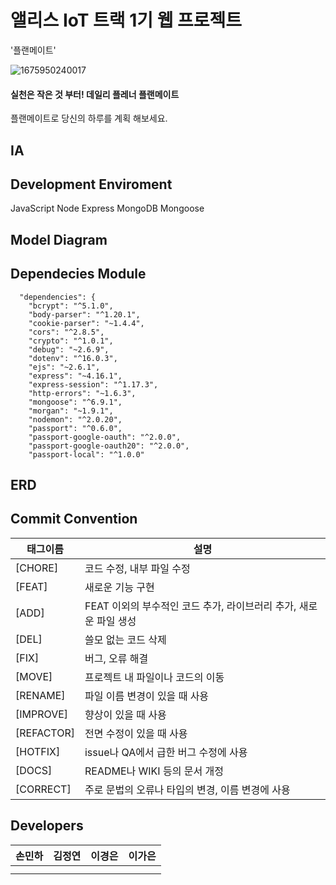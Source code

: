 
# 앨리스 IoT 트랙 1기 웹 프로젝트

'플랜메이트'

![1675950240017](https://file+.vscode-resource.vscode-cdn.net/Users/minha/Documents/1-ongoing-project/planmate/image/README/1675950240017.png "Planmate Logo")

#### 실천은 작은 것 부터! 데일리 플레너 플랜메이트

플랜메이트로 당신의 하루를 계획 해보세요.

## IA

## Development Enviroment

JavaScript Node Express MongoDB Mongoose

## Model Diagram

## Dependecies Module

```
  "dependencies": {
    "bcrypt": "^5.1.0",
    "body-parser": "^1.20.1",
    "cookie-parser": "~1.4.4",
    "cors": "^2.8.5",
    "crypto": "^1.0.1",
    "debug": "~2.6.9",
    "dotenv": "^16.0.3",
    "ejs": "~2.6.1",
    "express": "~4.16.1",
    "express-session": "^1.17.3",
    "http-errors": "~1.6.3",
    "mongoose": "^6.9.1",
    "morgan": "~1.9.1",
    "nodemon": "^2.0.20",
    "passport": "^0.6.0",
    "passport-google-oauth": "^2.0.0",
    "passport-google-oauth20": "^2.0.0",
    "passport-local": "^1.0.0"
```
## ERD

## Commit Convention

| 태그이름   | 설명                                                              |
| ---------- | ----------------------------------------------------------------- |
| [CHORE]    | 코드 수정, 내부 파일 수정                                         |
| [FEAT]     | 새로운 기능 구현                                                  |
| [ADD]      | FEAT 이외의 부수적인 코드 추가, 라이브러리 추가, 새로운 파일 생성 |
| [DEL]      | 쓸모 없는 코드 삭제                                               |
| [FIX]      | 버그, 오류 해결                                                   |
| [MOVE]     | 프로젝트 내 파일이나 코드의 이동                                  |
| [RENAME]   | 파일 이름 변경이 있을 때 사용                                     |
| [IMPROVE]  | 향상이 있을 때 사용                                               |
| [REFACTOR] | 전면 수정이 있을 때 사용                                          |
| [HOTFIX]   | issue나 QA에서 급한 버그 수정에 사용                              |
| [DOCS]     | README나 WIKI 등의 문서 개정                                      |
| [CORRECT]  | 주로 문법의 오류나 타입의 변경, 이름 변경에 사용                  |


## Developers

| 손민하 | 김정연 | 이경은 | 이가은 |
| ------ | ------ | ------ | ------ |
|        |        |        |        |
|        |        |        |        |